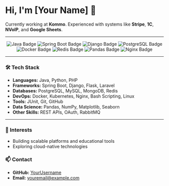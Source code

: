 # Hi, I'm [Your Name] 👋

Currently working at **Kommo**. Experienced with systems like **Stripe**, **1C**, **NVoIP**, and **Google Sheets**.

---

<div align="center">
<img src="https://img.shields.io/badge/Java-Expert-blue?style=flat&logo=java" alt="Java Badge" />
<img src="https://img.shields.io/badge/Spring%20Boot-Expert-brightgreen?style=flat&logo=spring" alt="Spring Boot Badge" />
<img src="https://img.shields.io/badge/Django-Intermediate-green?style=flat&logo=django" alt="Django Badge" />
<img src="https://img.shields.io/badge/PostgreSQL-Expert-blue?style=flat&logo=postgresql" alt="PostgreSQL Badge" />
<img src="https://img.shields.io/badge/Docker-Advanced-blue?style=flat&logo=docker" alt="Docker Badge" />
<img src="https://img.shields.io/badge/Redis-Intermediate-red?style=flat&logo=redis" alt="Redis Badge" />
<img src="https://img.shields.io/badge/Pandas-Data%20Science-blue?style=flat&logo=pandas" alt="Pandas Badge" />
<img src="https://img.shields.io/badge/Nginx-Advanced-green?style=flat&logo=nginx" alt="Nginx Badge" />
</div>

---

### 🛠️ Tech Stack

- **Languages:** Java, Python, PHP
- **Frameworks:** Spring Boot, Django, Flask, Laravel
- **Databases:** PostgreSQL, MySQL, MongoDB, Redis
- **DevOps:** Docker, Kubernetes, Nginx, Bash Scripting, Linux
- **Tools:** JUnit, Git, GitHub
- **Data Science:** Pandas, NumPy, Matplotlib, Seaborn
- **Other Skills:** REST APIs, OAuth, RabbitMQ

---

### 🌱 Interests
- Building scalable platforms and educational tools
- Exploring cloud-native technologies

### 📫 Contact
- **GitHub:** [YourUsername](https://github.com/YourUsername)
- **Email:** youremail@example.com
